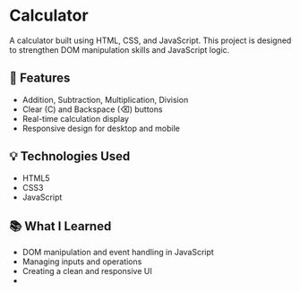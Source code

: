 # Calculator
A calculator built using HTML, CSS, and JavaScript. This project is designed to strengthen DOM manipulation skills and JavaScript logic.

## 🔧 Features

- Addition, Subtraction, Multiplication, Division
- Clear (C) and Backspace (⌫) buttons
- Real-time calculation display
- Responsive design for desktop and mobile

## 💡 Technologies Used

- HTML5
- CSS3
- JavaScript 
## 📚 What I Learned

- DOM manipulation and event handling in JavaScript
- Managing inputs and operations
- Creating a clean and responsive UI
- 
